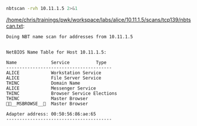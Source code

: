 ```bash
nbtscan -rvh 10.11.1.5 2>&1
```

[/home/chris/trainings/pwk/workspace/labs/alice/10.11.1.5/scans/tcp139/nbtscan.txt](file:///home/chris/trainings/pwk/workspace/labs/alice/10.11.1.5/scans/tcp139/nbtscan.txt):

```
Doing NBT name scan for addresses from 10.11.1.5


NetBIOS Name Table for Host 10.11.1.5:

Name             Service          Type
----------------------------------------
ALICE            Workstation Service
ALICE            File Server Service
THINC            Domain Name
ALICE            Messenger Service
THINC            Browser Service Elections
THINC            Master Browser
__MSBROWSE__  Master Browser

Adapter address: 00:50:56:86:ae:65
----------------------------------------


```
